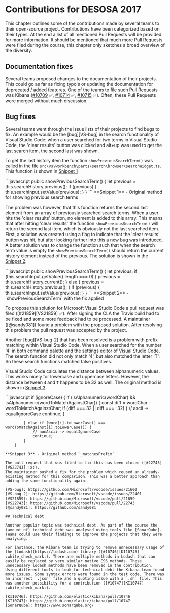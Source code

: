 # Contributions for DESOSA 2017

This chapter outlines some of the contributions made by several teams to their open-source project. Contributions have been categorized based on their types. At the end a list of all mentioned Pull Requests will be provided for more information. It should be mentioned that much more Pull Requests were filed during the course, this chapter only sketches a broad overview of the diversity.

## Documentation fixes

Several teams proposed changes to the documentation of their projects. This could go as far as fixing typo's or updating the documentation for deprecated / added features.
One of the teams to file such Pull Requests was Kibana ([#10709][KI10709] :white_check_mark:, [#10714][KI10714] :white_check_mark:, [#10715][KI10715] :white_check_mark:). Often, these Pull Requests were merged without much discussion.

[KI10709]: https://github.com/elastic/kibana/pull/10709
[KI10714]: https://github.com/elastic/kibana/pull/10714
[KI10715]: https://github.com/elastic/kibana/pull/10715

## Bug fixes

Several teams went through the issue lists of their projects to find bugs to fix.
An example would be the [bug][VS-bug] in the search functionality of Visual Studio Code:
when a user searched for two terms in Visual Studio Code, the 'clear results' button was clicked  and alt+up was used to get the last search item, the second last was shown.

To get the last history item the function `showPreviousSearchTerm()` was called in the file `src\vs\workbench\parts\search\browser\searchWidget.ts`. This function is shown in [Snippet 1](#snippet-1)

<div id="snippet-1"></div>
```javascript
	public showPreviousSearchTerm() {
		let previous = this.searchHistory.previous();
		if (previous) {
			this.searchInput.setValue(previous);
		}
	}
```
**Snippet 1** - Original method for showing previous search terms

 The problem was however, that this function returns the second last element from an array of previously searched search terms. When a user hits the 'clear results' button, no element is added to this array. This means that after hitting 'clear results' the function `showPreviousSearchTerm()` will return the second last item, which is obviously not the last searched item. First, a solution was created using a flag to indicate that the 'clear results' button was hit, but after looking further into this a new bug was introduced. A better solution was to change the function such that when the search term value is empty the `showPreviousSearchTerm()` should return the current history element instead of the previous. The solution is shown in the [Snippet 2](#snippet-2).

<div id="snippet-2"></div>
```javascript
	public showPreviousSearchTerm() {
		let previous;
		if (this.searchInput.getValue().length === 0) {
			previous = this.searchHistory.current();
		} else {
			previous = this.searchHistory.previous();
		}
		if (previous) {
			this.searchInput.setValue(previous);
		}
	}
```
**Snippet 2** - `showPreviousSearchTerm` with the fix applied

To propose this solution for Microsoft Visual Studio Code a pull request was filed ([#21859][VS21859] :white_check_mark:). After signing the CLA the Travis build had
to be fixed and some more feedback had to be processed. A maintainer ([@sandy081]) found a
problem with the proposed solution. After resolving this problem the pull request
was accepted by the project.

Another [bug][VS-bug-2] that has been resolved is a problem with prefix matching within Visual Studio Code. When a user searched for the number '4' in both command palette and the settings editor of Visual Studio Code. The search function did not only match '4', but also matched the letter 'T'. So these search functions matched false positives.

Visual Studio Code calculates the distance between alphanumeric values.
This works nicely for lowercase and uppercase letters.
However, the distance between `4` and `T` happens to be 32 as well.
The original method is shown in [Snippet 3](#snippet-3).

<div id="snippet-3"></div>
```javascript
		if (ignoreCase) {
			if (isAlphanumeric(wordChar) && isAlphanumeric(wordToMatchAgainstChar)) {
				const diff = wordChar - wordToMatchAgainstChar;
				if (diff === 32 || diff === -32) {
					// ascii -> equalIgnoreCase
					continue;
				}

			} else if (word[i].toLowerCase() === wordToMatchAgainst[i].toLowerCase()) {
				// nonAscii -> equalIgnoreCase
				continue;
			}
		}
```
**Snippet 3** - Original method `_matchesPrefix`

The pull request that was filed to fix this has been closed ([#22743][VS22743] :x:).
The maintainer pushed a fix for the problem which reused an already-existing method for this comparison. This was a better approach than adding the same functionality again.

[VS-bug]: https://github.com/Microsoft/vscode/issues/21600
[VS-bug-2]: https://github.com/Microsoft/vscode/issues/22401
[VS21859]: https://github.com/Microsoft/vscode/pull/21859
[VS22743]: https://github.com/Microsoft/vscode/pull/22743
[@sandy081]: https://github.com/sandy081

## Technical debt

Another popular topic was technical debt. As part of the course the (amount of) technical debt was analysed using tools like [SonarQube]. Teams could use their findings to improve the projects that they were analysing.

For instance, the Kibana team is trying to remove unnecessary usage of the [Lodash](https://lodash.com) library ([#10746][KI10746] :white_check_mark:). There are multiple methods in Lodash that can easily be replaced by very similar native ES6 methods. These unnecessary lodash methods have been removed in the contribution. Using different tools to look for technical debt the Kibana team found more issues. Some syntax errors were found in the test code. There was an incorrect `.json` file and a quoting issue with a `.sh` file. This was another possibility for a contribution ([#10747][KI10747] :white_check_mark:).

[KI10746]: https://github.com/elastic/kibana/pull/10746
[KI10747]: https://github.com/elastic/kibana/pull/10747
[SonarQube]: https://www.sonarqube.org/
